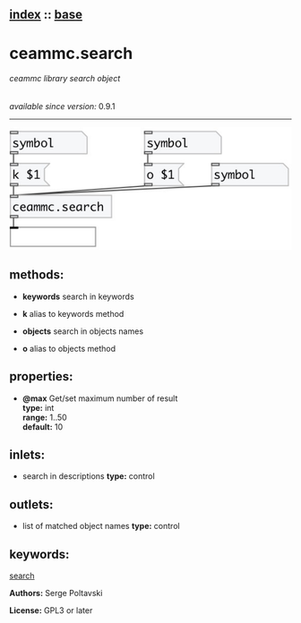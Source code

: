 [index](index.html) :: [base](category_base.html)
---

# ceammc.search

###### ceammc library search object

*available since version:* 0.9.1

---




[![example](../examples/img/ceammc.search.jpg)](../examples/pd/ceammc.search.pd)





## methods:

* **keywords**
search in keywords<br>

* **k**
alias to keywords method<br>

* **objects**
search in objects names<br>

* **o**
alias to objects method<br>




## properties:

* **@max** 
Get/set maximum number of result<br>
__type:__ int<br>
__range:__ 1..50<br>
__default:__ 10<br>



## inlets:

* search in descriptions 
__type:__ control<br>



## outlets:

* list of matched object names
__type:__ control<br>



## keywords:

[search](keywords/search.html)






**Authors:** Serge Poltavski




**License:** GPL3 or later





